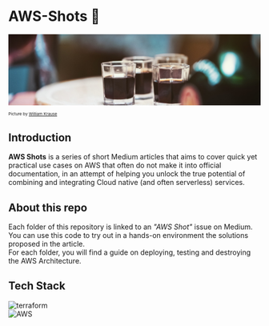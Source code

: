 # AWS-Shots 🥃
![footer](.assets/footer.jpg)
<sup><sub><sub>Picture by [William Krause](https://unsplash.com/@williamk)</sub></sub></sup>  


## Introduction
**AWS Shots** is a series of short Medium articles that aims to cover quick yet practical use cases on AWS that often do not make it into official documentation, in an attempt of helping you unlock the true potential of combining and integrating Cloud native (and often serverless) services.

## About this repo
Each folder of this repository is linked to an *"AWS Shot"* issue on Medium. You can use this code to try out in a hands-on environment the solutions proposed in the article.  
For each folder, you will find a guide on deploying, testing and destroying the AWS Architecture.

## Tech Stack
![terraform](https://img.shields.io/badge/Iaac-Terraform-8A2BE2?logo=terraform&style=for-the-badge)  
![AWS](https://img.shields.io/badge/Cloud-Amazon%20Web%20Services-FF9900?style=for-the-badge&logo=amazonaws)
